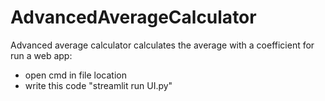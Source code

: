 # AdvancedAverageCalculator
Advanced average calculator calculates the average with a coefficient
for run a web app:
- open cmd in file location
- write this code "streamlit run UI.py"